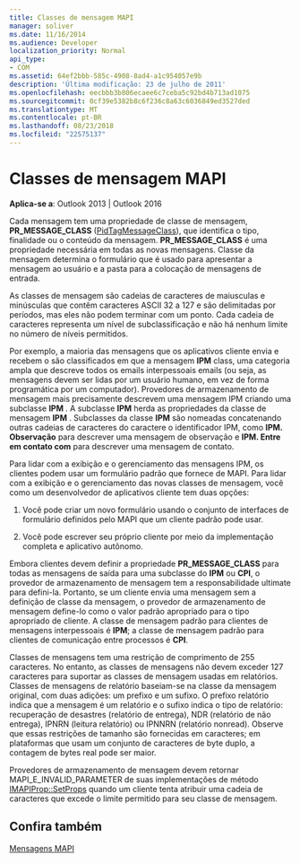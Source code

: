 ```yaml
---
title: Classes de mensagem MAPI
manager: soliver
ms.date: 11/16/2014
ms.audience: Developer
localization_priority: Normal
api_type:
- COM
ms.assetid: 64ef2bbb-585c-4908-8ad4-a1c954057e9b
description: 'Última modificação: 23 de julho de 2011'
ms.openlocfilehash: eecbbb3b806ecaee6c7ceba5c92bd4b713ad1075
ms.sourcegitcommit: 0cf39e5382b8c6f236c8a63c6036849ed3527ded
ms.translationtype: MT
ms.contentlocale: pt-BR
ms.lasthandoff: 08/23/2018
ms.locfileid: "22575137"
---
```

# <a name="mapi-message-classes"></a>Classes de mensagem MAPI

  
  
**Aplica-se a**: Outlook 2013 | Outlook 2016 
  
Cada mensagem tem uma propriedade de classe de mensagem, **PR_MESSAGE_CLASS** ([PidTagMessageClass](pidtagmessageclass-canonical-property.md)), que identifica o tipo, finalidade ou o conteúdo da mensagem. **PR_MESSAGE_CLASS** é uma propriedade necessária em todas as novas mensagens. Classe da mensagem determina o formulário que é usado para apresentar a mensagem ao usuário e a pasta para a colocação de mensagens de entrada. 
  
As classes de mensagem são cadeias de caracteres de maiusculas e minúsculas que contêm caracteres ASCII 32 a 127 e são delimitadas por períodos, mas eles não podem terminar com um ponto. Cada cadeia de caracteres representa um nível de subclassificação e não há nenhum limite no número de níveis permitidos. 
  
Por exemplo, a maioria das mensagens que os aplicativos cliente envia e recebem o são classificados em que a mensagem **IPM** class, uma categoria ampla que descreve todos os emails interpessoais emails (ou seja, as mensagens devem ser lidas por um usuário humano, em vez de forma programática por um computador). Provedores de armazenamento de mensagem mais precisamente descrevem uma mensagem IPM criando uma subclasse **IPM** . A subclasse **IPM** herda as propriedades da classe de mensagem **IPM** . Subclasses da classe **IPM** são nomeadas concatenando outras cadeias de caracteres do caractere o identificador IPM, como **IPM. Observação** para descrever uma mensagem de observação e **IPM. Entre em contato com** para descrever uma mensagem de contato. 
  
Para lidar com a exibição e o gerenciamento das mensagens IPM, os clientes podem usar um formulário padrão que fornece de MAPI. Para lidar com a exibição e o gerenciamento das novas classes de mensagem, você como um desenvolvedor de aplicativos cliente tem duas opções:
  
1. Você pode criar um novo formulário usando o conjunto de interfaces de formulário definidos pelo MAPI que um cliente padrão pode usar.
    
2. Você pode escrever seu próprio cliente por meio da implementação completa e aplicativo autônomo. 
    
Embora clientes devem definir a propriedade **PR_MESSAGE_CLASS** para todas as mensagens de saída para uma subclasse do **IPM** ou **CPI**, o provedor de armazenamento de mensagem tem a responsabilidade ultimate para defini-la. Portanto, se um cliente envia uma mensagem sem a definição de classe da mensagem, o provedor de armazenamento de mensagem define-lo como o valor padrão apropriado para o tipo apropriado de cliente. A classe de mensagem padrão para clientes de mensagens interpessoais é **IPM**; a classe de mensagem padrão para clientes de comunicação entre processos é **CPI**. 
  
Classes de mensagens tem uma restrição de comprimento de 255 caracteres. No entanto, as classes de mensagens não devem exceder 127 caracteres para suportar as classes de mensagem usadas em relatórios. Classes de mensagens de relatório baseiam-se na classe da mensagem original, com duas adições: um prefixo e um sufixo. O prefixo relatório indica que a mensagem é um relatório e o sufixo indica o tipo de relatório: recuperação de desastres (relatório de entrega), NDR (relatório de não entrega), IPNRN (leitura relatório) ou IPNNRN (relatório nonread). Observe que essas restrições de tamanho são fornecidas em caracteres; em plataformas que usam um conjunto de caracteres de byte duplo, a contagem de bytes real pode ser maior. 
  
Provedores de armazenamento de mensagem devem retornar MAPI_E_INVALID_PARAMETER de suas implementações de método [IMAPIProp::SetProps](imapiprop-setprops.md) quando um cliente tenta atribuir uma cadeia de caracteres que excede o limite permitido para seu classe de mensagem. 
  
## <a name="see-also"></a>Confira também



[Mensagens MAPI](mapi-messages.md)


